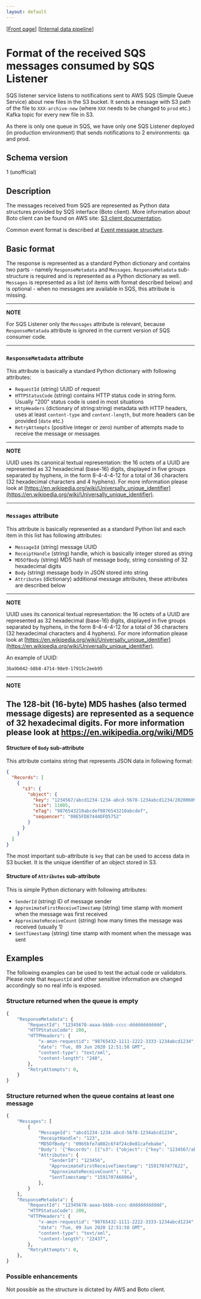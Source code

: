 ```yaml
---
layout: default
---
```

\[[Front page](../index.md)\] \[[Internal data pipeline](../internal_data_pipeline.md)\]

# Format of the received SQS messages consumed by SQS Listener

SQS listener service listens to notifications sent to AWS SQS (Simple Queue
Service) about new files in the S3 bucket. It sends a message with S3 path of
the file to `XXX-archive-new` (where `XXX` needs to be changed to `prod` etc.)
Kafka topic for every new file in S3.

As there is only one queue in SQS, we have only one SQS Listener deployed (in
production environment) that sends notifications to 2 environments: qa and prod.

## Schema version

1 (unofficial)

## Description

The messages received from SQS are represented as Python data structures
provided by SQS interface (Boto client). More information about Boto client can
be found on AWS site: [S3 client documentation][1].

Common event format is described at [Event message structure][2].

## Basic format

The response is represented as a standard Python dictionary and contains two
parts - namely `ResponseMetadata` and `Messages`. `ResponseMetadata`
sub-structure is required and is represented as a Python dictionary as well.
`Messages` is represented as a list (of items with format described below) and
is optional - when no messages are available in SQS, this attribute is missing.

---
**NOTE**

For SQS Listener only the `Messages` attribute is relevant, because
`ResponseMetatada` attribute is ignored in the current version of SQS consumer
code.

---

### `ResponseMetadata` attribute

This attribute is basically a standard Python dictionary with following
attributes:

* `RequestId` (string) UUID of request
* `HTTPStatusCode` (string) contains HTTP status code in string form. Usually "200" status code is used in most situations
* `HttpHeaders` (dictionary of string:string) metadata with HTTP headers, uses at least `content-type` and `content-length`, but more headers can be provided (`date` etc.)
* `RetryAttempts` (positive integer or zero) number of attempts made to receive the message or messages

---
**NOTE**

UUID uses its canonical textual representation: the 16 octets of a UUID are
represented as 32 hexadecimal (base-16) digits, displayed in five groups
separated by hyphens, in the form 8-4-4-4-12 for a total of 36 characters (32
hexadecimal characters and 4 hyphens). For more information please look at
[https://en.wikipedia.org/wiki/Universally_unique_identifier](https://en.wikipedia.org/wiki/Universally_unique_identifier).

---

### `Messages` attribute

This attribute is basically represented as a standard Python list and each item
in this list has following attributes:

* `MessageId` (string) message UUID
* `ReceiptHandle` (string) handle, which is basically integer stored as string
* `MD5OfBody` (string) MD5 hash of message body, string consisting of 32 hexadecimal digits
* `Body` (string) message body in JSON stored into string
* `Attributes` (dictionary) additional message attributes, these attributes are described below

---
**NOTE**

UUID uses its canonical textual representation: the 16 octets of a UUID are
represented as 32 hexadecimal (base-16) digits, displayed in five groups
separated by hyphens, in the form 8-4-4-4-12 for a total of 36 characters (32
hexadecimal characters and 4 hyphens). For more information please look at
[https://en.wikipedia.org/wiki/Universally_unique_identifier](https://en.wikipedia.org/wiki/Universally_unique_identifier).

An example of UUID:

```
3ba9b042-b8b8-4714-98e9-17915c2eeb95
```

---
**NOTE**

The 128-bit (16-byte) MD5 hashes (also termed message digests) are represented
as a sequence of 32 hexadecimal digits. For more information please look at
https://en.wikipedia.org/wiki/MD5
---

#### Structure of `Body` sub-attribute

This attribute contains string that represents JSON data in following format:

```json
{
  "Records": [
    {
      "s3": {
        "object": {
          "key": "1234567/abcd1234-1234-abcd-5678-1234abcd1234/20200609125740-1234567890abcdef1234567890abcdef",
          "size": 11805,
          "eTag": "9876543210abcdef9876543210abcdef",
          "sequencer": "00E5FD87444DFD5752"
        }
      }
    }
  ]
}
```

The most important sub-attribute is `key` that can be used to access data in S3
bucket. It is the unique identifier of an object stored in S3.

#### Structure of `Attributes` sub-attribute

This is simple Python dictionary with following attributes:

* `SenderId` (string) ID of message sender
* `ApproximateFirstReceiveTimestamp` (string) time stamp with moment when the message was first received
* `ApproximateReceiveCount` (string) how many times the message was received (usually 1)
* `SentTimestamp` (string) time stamp with moment when the message was sent

## Examples

The following examples can be used to test the actual code or validators.
Please note that `RequestId` and other sensitive information are changed
accordingly so no real info is exposed.

### Structure returned when the queue is empty

```python
{
    "ResponseMetadata": {
        "RequestId": "12345678-aaaa-bbbb-cccc-dddddddddddd",
        "HTTPStatusCode": 200,
        "HTTPHeaders": {
            "x-amzn-requestid": "98765432-1111-2222-3333-1234abcd1234",
            "date": "Tue, 09 Jun 2020 12:51:50 GMT",
            "content-type": "text/xml",
            "content-length": "240",
        },
        "RetryAttempts": 0,
    }
}
```

### Structure returned when the queue contains at least one message

```python
{
    "Messages": [
        {
            "MessageId": "abcd1234-1234-abcd-5678-1234abcd1234",
            "ReceiptHandle": "123",
            "MD5OfBody": "09b5bfe7a082c6f4f24c0e81cafebabe",
            "Body": '{"Records": [{"s3": {"object": {"key": "1234567/abcd1234-1234-abcd-5678-1234abcd1234/20200609125740-1234567890abcdef1234567890abcdef","size": 11805,"eTag": "9876543210abcdef9876543210abcdef","sequencer": "00E5FD87444DFD5752"}}}]}',
            "Attributes": {
                "SenderId": "123456",
                "ApproximateFirstReceiveTimestamp": "1591707477622",
                "ApproximateReceiveCount": "1",
                "SentTimestamp": "1591707468964",
            },
        }
    ],
    "ResponseMetadata": {
        "RequestId": "12345678-aaaa-bbbb-cccc-dddddddddddd",
        "HTTPStatusCode": 200,
        "HTTPHeaders": {
            "x-amzn-requestid": "98765432-1111-2222-3333-1234abcd1234",
            "date": "Tue, 09 Jun 2020 12:51:50 GMT",
            "content-type": "text/xml",
            "content-length": "22437",
        },
        "RetryAttempts": 0,
    },
}
```

### Possible enhancements

Not possible as the structure is dictated by AWS and Boto client.

[1]: https://boto3.amazonaws.com/v1/documentation/api/latest/reference/services/s3.html
[2]: https://docs.aws.amazon.com/AmazonS3/latest/dev/notification-content-structure.html
